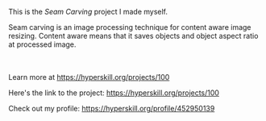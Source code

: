This is the *Seam Carving* project I made myself.


<p>Seam carving is an image processing technique for content aware image resizing. Content aware means that it saves objects and object aspect ratio at processed image.</p><br/><br/>Learn more at <a href="https://hyperskill.org/projects/100?utm_source=ide&utm_medium=ide&utm_campaign=ide&utm_content=project-card">https://hyperskill.org/projects/100</a>

Here's the link to the project: https://hyperskill.org/projects/100

Check out my profile: https://hyperskill.org/profile/452950139